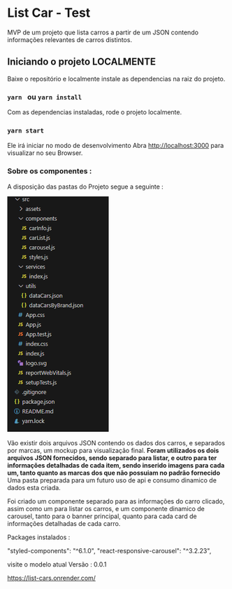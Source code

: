 # List Car - Test

MVP de um projeto que lista carros a partir de um JSON contendo informações relevantes de carros distintos. 

## Iniciando o projeto LOCALMENTE

Baixe o repositório e localmente instale as dependencias na raiz do projeto.

### `yarn ` ou `yarn install`

Com as dependencias instaladas, rode o projeto localmente.

### `yarn start`

Ele irá iniciar no modo de desenvolvimento
Abra [http://localhost:3000](http://localhost:3000) para visualizar no seu Browser.


### Sobre os componentes :

A disposição das pastas do Projeto segue a seguinte : 

<img src="/public/architeture.png">

Vão existir dois arquivos JSON contendo os dados dos carros, e separados por marcas, um mockup para visualização final.
**Foram utilizados os dois arquivos JSON fornecidos, sendo separado para listar, e outro para ter informações detalhadas de cada item, sendo inserido imagens para cada um, tanto quanto as marcas dos que não possuiam no padrão fornecido**
Uma pasta preparada para um futuro uso de api e consumo dinamico de dados esta criada.

Foi criado um componente separado para as informações do carro clicado, assim como um para listar os carros, e um componente dinamico de carousel, tanto para o banner principal, quanto para cada card de informações detalhadas de cada carro.



Packages instalados : 

"styled-components": "^6.1.0",
"react-responsive-carousel": "^3.2.23",

visite o modelo atual 
Versão : 0.0.1

https://list-cars.onrender.com/
